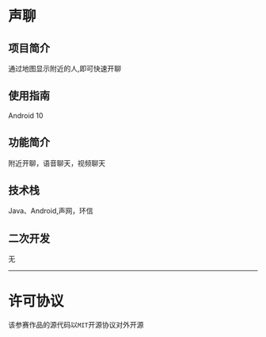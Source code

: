 # 声聊
<!-- 请将上面“应用名”替换为你本次参赛作品的应用名 -->


## 项目简介
<!-- 请描述此次参赛作品的简介 -->
通过地图显示附近的人,即可快速开聊


## 使用指南
<!-- 请描述该应用的使用步骤，包括下载、依赖安装、参数及软硬件配置（如有）等 -->
Android 10


## 功能简介
<!-- 请给出该应用的主要功能点 -->
附近开聊，语音聊天，视频聊天


## 技术栈
<!-- 请给出该应用主要的技术栈，包括声网和环信（如有用） SDK 版本 -->
Java、Android,声网，环信

## 二次开发
<!-- 1、如果是基于已有项目进行二次开发的参赛作品，请在此说明主要变更点，并附上原项目链接。2、如果是本次全新开发，请写“无” -->
无


---
# 许可协议

该参赛作品的源代码以`MIT`开源协议对外开源